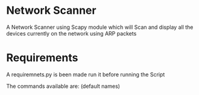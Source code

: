  # Network Scanner
 A Network Scanner using Scapy module which will Scan and display all the devices currently on the network using ARP packets
 
 # Requirements 
 A requiremnets.py is been made run it before running the Script
 
The commands available are: (default names)
